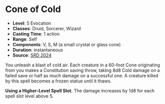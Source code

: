# Cone of Cold

- **Level**: 5 Evocation
- **Classes**: Druid, Sorcerer, Wizard
- **Casting Time**: 1 action
- **Range**: Self
- **Components**: V, S, M (a small crystal or glass cone)
- **Duration**: instantaneous
- **Source**: [SRD 2024](../../../srds/SRD_2024.pdf)

You unleash a blast of cold air. Each creature in a 60-foot Cone originating from you makes a Constitution saving throw, taking 8d8 Cold damage on a failed save or half as much damage on a successful one. A creature killed by this spell becomes a frozen statue until it thaws.

**Using a Higher-Level Spell Slot.** The damage increases by 1d8 for each spell slot level above 5.
